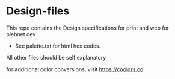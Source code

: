 # Design-files

This repo contains the Design specifications for print and web
for plebnet.dev

- See palette.txt for html hex codes.

All other files should be self explanatory

for additional color conversions, visit https://coolors.co